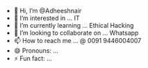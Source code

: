 - 👋 Hi, I’m @Adheeshnair
- 👀 I’m interested in ... IT 
- 🌱 I’m currently learning ... Ethical Hacking
- 💞️ I’m looking to collaborate on ... Whatsapp
- 📫 How to reach me ... @ 0091 9446004007
- 😄 Pronouns: ...
- ⚡ Fun fact: ...

<!---
Adheeshnair/Adheeshnair is a ✨ special ✨ repository because its `README.md` (this file) appears on your GitHub profile.
You can click the Preview link to take a look at your changes.
--->
